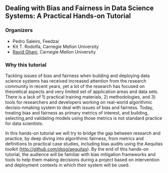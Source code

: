 ## Dealing with Bias and Fairness in Data Science Systems: A Practical Hands-on Tutorial

### Organizers

- Pedro Saleiro, Feedzai
- Kit T. Rodolfa, Carnegie Mellon University
- [Rayid Ghani](http://www.rayidghani.com), Carnegie Mellon University


### Why this tutorial

Tackling issues of bias and fairness when building and deploying data science systems has received increased attention from the research community in recent years, yet a lot of the research has focused on theoretical aspects and very limited set of application areas and data sets.  There is a lack of 1) practical training materials,  2) methodologies,  and 3) tools for researchers and developers working on real-world algorithmic decisio-nmaking system to deal with issues of bias and fairness.  Today, treating bias and fairness as primary metrics of interest, and building, selecting,and  validating  models  using  those metrics is not standard practice for data scientists. 

In this hands-on  tutorial  we  will  try  to  bridge  the  gap between research and practice, by deep diving into algorithmic fairness, from metrics and definitions to practical case studies, including bias audits using the Aequitas toolkit  (http://github.com/dssg/aequitas). By the end of this hands-on tutorial, the audience will be familiar with bias mitigation  frameworks and tools to help them making decisions during a project based on intervention and deployment contexts in which their system will be used.




